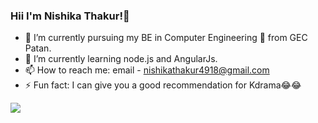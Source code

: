 ### Hii I'm Nishika Thakur!👋


- 🔭 I’m currently pursuing my BE in Computer Engineering 📘 from GEC Patan.
- 🌱 I’m currently learning node.js and AngularJs.
- 📫 How to reach me: email - nishikathakur4918@gmail.com
- ⚡ Fun fact: I can give you a good recommendation for Kdrama😂😂


<img src="https://github-readme-stats.vercel.app/api?username=nishika4918&&show_icons=true&title_color=ffffff&icon_color=bb2acf&text_color=daf7dc&bg_color=191919">

